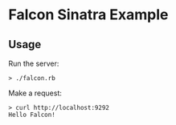 # Falcon Sinatra Example

## Usage

Run the server:

```
> ./falcon.rb
```

Make a request:

```
> curl http://localhost:9292
Hello Falcon!
```
